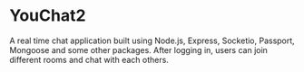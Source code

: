 # YouChat2
A real time chat application built using Node.js, Express, Socketio, Passport, Mongoose and some other packages.
After logging in, users can join different rooms and chat with each others.
